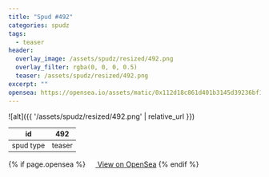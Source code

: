 ```yaml
---
title: "Spud #492"
categories: spudz
tags:
  - teaser
header:
  overlay_image: /assets/spudz/resized/492.png
  overlay_filter: rgba(0, 0, 0, 0.5)
  teaser: /assets/spudz/resized/492.png
excerpt: ""
opensea: https://opensea.io/assets/matic/0x112d18c861d401b3145d39236bf149f01e18beed/492
---
```

![alt]({{ '/assets/spudz/resized/492.png' | relative_url }})

| id | 492 |
|-|-|
| spud type | teaser |

{% if page.opensea %}
<a href="{{page.opensea}}" class="btn btn--info" onclick="window.open(this.href, '_blank'); return false;"><img src="/assets/images/opensea.svg" width="16px"><span>  View on OpenSea</span></a>
{% endif %}
